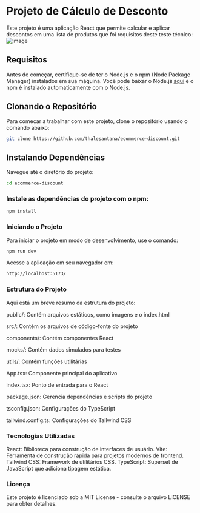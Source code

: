 # Projeto de Cálculo de Desconto

Este projeto é uma aplicação React que permite calcular e aplicar descontos em uma lista de produtos que foi requisitos deste teste técnico:
![image](https://github.com/user-attachments/assets/d9736be4-edbd-41c1-b047-faed166255af)

## Requisitos

Antes de começar, certifique-se de ter o Node.js e o npm (Node Package Manager) instalados em sua máquina. Você pode baixar o Node.js [aqui](https://nodejs.org/) e o npm é instalado automaticamente com o Node.js.

## Clonando o Repositório

Para começar a trabalhar com este projeto, clone o repositório usando o comando abaixo:

```bash
git clone https://github.com/thalesantana/ecommerce-discount.git
```

## Instalando Dependências
Navegue até o diretório do projeto:

```bash
cd ecommerce-discount
```

### Instale as dependências do projeto com o npm:

```bash
npm install
```
### Iniciando o Projeto
Para iniciar o projeto em modo de desenvolvimento, use o comando:

``` bash
npm run dev
```
Acesse a aplicação em seu navegador em:
``` bash
http://localhost:5173/
```

### Estrutura do Projeto

Aqui está um breve resumo da estrutura do projeto:

public/: Contém arquivos estáticos, como imagens e o index.html

src/: Contém os arquivos de código-fonte do projeto

components/: Contém componentes React

mocks/: Contém dados simulados para testes

utils/: Contém funções utilitárias

App.tsx: Componente principal do aplicativo

index.tsx: Ponto de entrada para o React

package.json: Gerencia dependências e scripts do projeto

tsconfig.json: Configurações do TypeScript

tailwind.config.ts: Configurações do Tailwind CSS

### Tecnologias Utilizadas

React: Biblioteca para construção de interfaces de usuário.
Vite: Ferramenta de construção rápida para projetos modernos de frontend.
Tailwind CSS: Framework de utilitários CSS.
TypeScript: Superset de JavaScript que adiciona tipagem estática.

### Licença
Este projeto é licenciado sob a MIT License - consulte o arquivo LICENSE para obter detalhes.

